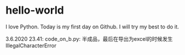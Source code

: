 # hello-world

I love Python.
Today is my first day on Github.
I will try my best to do it.

3.6.2020 23.41: code_on_b.py: 半成品，最后在导出为excel的时候发生IllegalCharacterError
